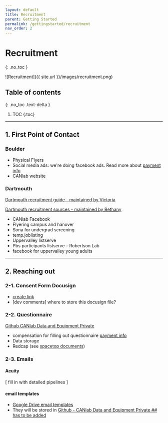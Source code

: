 ```yaml
---
layout: default
title: Recruitment
parent: Getting Started
permalink: /gettingstarted/recruitment
nav_order: 2
---
```


# Recruitment
{: .no_toc }

![Recruitment]({{ site.url }}/images/recruitment.png)

## Table of contents
{: .no_toc .text-delta }

1. TOC
{:toc}

---

## 1. First Point of Contact
### Boulder
* Physical Flyers
* Social media ads: we're doing facebook ads. Read more about [payment info]()
* CANlab website


### Dartmouth

[Dartmouth recruitment guide - maintained by Victoria](https://docs.google.com/document/d/165i-cUNlEvyMIarSm3SM0vI3M0LW2YZz_m5Vg0BFJis/edit)

[Dartmouth recruitment sources - maintained by Bethany](https://docs.google.com/document/d/1utZSH5HqwY3-RU8UrrRYeylz6cv5Rwz1nm_Byg_TxA8/edit?usp=sharing)

* CANlab Facebook
* Flyering campus and hanover
* Sona for undergrad screening
* temp.joblisting
* Uppervalley listserve
* Pbs participants listserve – Robertson Lab
* facebook for uppervalley young adults

----
## 2. Reaching out

### 2-1. Consent Form Docusign
* [create link]()
* [dev comments] where to store this docusign file?


### 2-2. Questionnaire
[Github CANlab Data and Equipment Private](https://github.com/canlab/CANlab_data_and_equipment_private)
* compensation for filling out questionnaire [payment info]()
* Data storage
* Redcap (see [spacetop documents](https://spatialtopology.github.io/gettingstarted/sdocuments))

### 2-3. Emails

#### Acuity

[ fill in with detailed pipelines ]


#### email templates
* [Google Drive email templates](https://docs.google.com/document/d/1InjkQ1vOsiuxvA0znb06FO8GiNn350IK3J1rwRas9Yw/edit?usp=sharing)
* They will be stored in [Github - CANlab Data and Equipment Private ## has to be added](https://github.com/canlab/CANlab_data_and_equipment_private)
